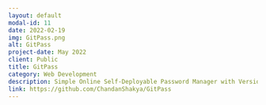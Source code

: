 ```yaml
---
layout: default
modal-id: 11
date: 2022-02-19
img: GitPass.png
alt: GitPass
project-date: May 2022
client: Public
title: GitPass
category: Web Development
description: Simple Online Self-Deployable Password Manager with Version Control using AES encryption
link: https://github.com/ChandanShakya/GitPass
---
```


